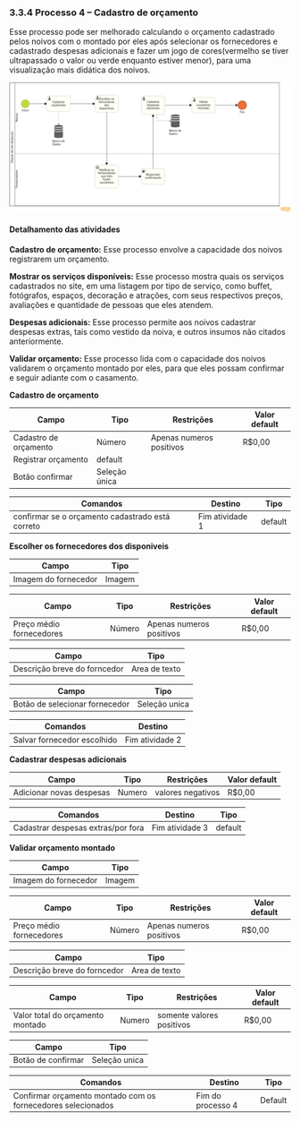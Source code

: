 ### 3.3.4 Processo 4 – Cadastro de orçamento
Esse processo pode ser melhorado calculando o orçamento cadastrado pelos noivos com o montado por eles após selecionar os fornecedores e cadastrado despesas adicionais e fazer um jogo de cores(vermelho se tiver ultrapassado o valor ou verde enquanto estiver menor), para uma visualização mais didática dos noivos.


![Exemplo de um Modelo BPMN do PROCESSO 4](images/Despesas.png "Modelo BPMN do Processo 4.")


#### Detalhamento das atividades

**Cadastro de orçamento:** Esse processo envolve a capacidade dos noivos registrarem um orçamento.

**Mostrar os serviços disponíveis:** Esse processo mostra quais os serviços cadastrados no site, em uma listagem por tipo de serviço, como buffet, fotógrafos, espaços, decoração e atrações, com seus respectivos preços, avaliações e quantidade de pessoas que eles atendem.

**Despesas adicionais:** Esse processo permite aos noivos cadastrar despesas extras, tais como vestido da noiva, e outros insumos não citados anteriormente.

**Validar orçamento:** Esse processo lida com o capacidade dos noivos validarem o orçamento montado por eles, para que eles possam confirmar e seguir adiante com o casamento.

**Cadastro de orçamento**

| **Campo**            | **Tipo**       | **Restrições**                     | **Valor default**|
| ---                  | ---            | ---                                | ---              |
| Cadastro de orçamento| Número         |     Apenas numeros positivos       |        R$0,00    |
| Registrar orçamento  | default        |                                    |                  |
| Botão confirmar      | Seleção única  |                                    |                  |

| **Comandos**                                     |  **Destino**                   | **Tipo** |
| ---                                              | ---                            | ---      |
| confirmar se o orçamento cadastrado está correto | Fim atividade 1                |  default |

**Escolher os fornecedores dos disponiveis**

| **Campo**            | **Tipo**   | 
| ---                  | ---        |
| Imagem do fornecedor | Imagem     | 


| **Campo**               | **Tipo**    | **Restrições**           | **Valor default** |
| ---                     | ---         | ---                      | ---               |
| Preço médio fornecedores| Número      |Apenas numeros positivos  |  R$0,00           |

| **Campo**                   | **Tipo**       |
| ---                         | ---            |
| Descrição breve do forncedor| Area de texto  |

 
| **Campo**                     | **Tipo**       |
| ---                           | ---            |
| Botão de selecionar fornecedor| Seleção unica  |

| **Comandos**                |  **Destino**      |
| ---                         | ---               |
| Salvar fornecedor escolhido | Fim atividade 2   |



**Cadastrar despesas adicionais**

| **Campo**                | **Tipo**  | **Restrições**       | **Valor default** |
| ---                      | ---       | ---                  | ---               |
| Adicionar novas despesas | Numero    |valores negativos     | R$0,00            |

| **Comandos**                       |  **Destino**     | **Tipo**  |
| ---                                | ---              | ---       |
| Cadastrar despesas extras/por fora | Fim atividade 3  | default   |

**Validar orçamento montado**

| **Campo**             | **Tipo**  |
| ---                   | ---       |
| Imagem do fornecedor  | Imagem    |

| **Campo**                | **Tipo**  | **Restrições**            | **Valor default** |
| ---                      | ---       | ---                       | ---               |
| Preço médio fornecedores | Número    |Apenas numeros positivos   |  R$0,00           |

| **Campo**                   | **Tipo**         |
| ---                         | ---              |
| Descrição breve do forncedor| Area de texto    |

| **Campo**                       | **Tipo** | **Restrições**              | **Valor default** |
| ---                             | ---      | ---                         | ---               |
| Valor total do orçamento montado| Numero   |  somente valores positivos  |  R$0,00           |

| **Campo**          | **Tipo**       | 
| ---                | ---            |
| Botão de confirmar | Seleção unica  |

| **Comandos**                                                   |  **Destino**        | **Tipo**  |
| ---                                                            | ---                 | ---       |
| Confirmar orçamento montado com os fornecedores selecionados   | Fim do processo 4   | Default   |


